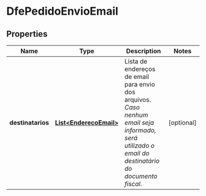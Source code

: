 

# DfePedidoEnvioEmail


## Properties

| Name | Type | Description | Notes |
|------------ | ------------- | ------------- | -------------|
|**destinatarios** | [**List&lt;EnderecoEmail&gt;**](EnderecoEmail.md) | Lista de endereços de email para envio dos arquivos.    *Caso nenhum email seja informado, será utilizado o email do destinatário do documento fiscal.* |  [optional] |




